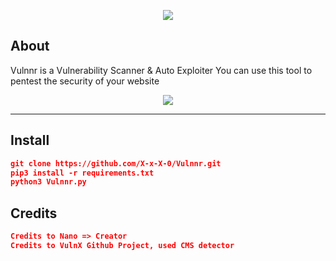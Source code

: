 
<p align="middle"><img src='https://i.imgur.com/mbEc38Y.png'> </img></center>

## About

<p align="middle"><p>
  Vulnnr is a Vulnerability Scanner & Auto Exploiter You can use this tool to pentest the security of your website 
</p>


<p align="middle"><img src="https://pays.host/uploads/8ecc5016-9448-40c0-96c9-8acdc1303f29/wnYwjeQY.gif"> </img>
<hr>

## Install
```json
git clone https://github.com/X-x-X-0/Vulnnr.git
pip3 install -r requirements.txt
python3 Vulnnr.py
```

## Credits
```json
Credits to Nano => Creator
Credits to VulnX Github Project, used CMS detector
```
